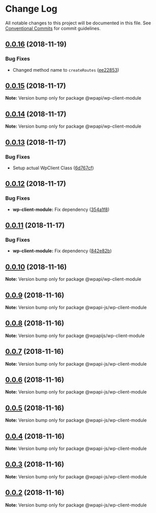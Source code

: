 # Change Log

All notable changes to this project will be documented in this file.
See [Conventional Commits](https://conventionalcommits.org) for commit guidelines.

<a name="0.0.16"></a>
## [0.0.16](https://github.com/droyer/wpapi-test/compare/v0.0.15...v0.0.16) (2018-11-19)


### Bug Fixes

* Changed method name to `createRoutes` ([ee22853](https://github.com/droyer/wpapi-test/commit/ee22853))




<a name="0.0.15"></a>
## [0.0.15](https://github.com/droyer/wpapi-test/compare/v0.0.14...v0.0.15) (2018-11-17)




**Note:** Version bump only for package @wpapi/wp-client-module

<a name="0.0.14"></a>
## [0.0.14](https://github.com/droyer/wpapi-test/compare/v0.0.13...v0.0.14) (2018-11-17)




**Note:** Version bump only for package @wpapi/wp-client-module

<a name="0.0.13"></a>
## [0.0.13](https://github.com/droyer/wpapi-test/compare/v0.0.12...v0.0.13) (2018-11-17)


### Bug Fixes

* Setup actual WpClient Class ([6d767cf](https://github.com/droyer/wpapi-test/commit/6d767cf))




<a name="0.0.12"></a>
## [0.0.12](https://github.com/droyer/wpapi-test/compare/v0.0.11...v0.0.12) (2018-11-17)


### Bug Fixes

* **wp-client-module:** Fix dependency ([354a1f8](https://github.com/droyer/wpapi-test/commit/354a1f8))




<a name="0.0.11"></a>
## [0.0.11](https://github.com/droyer/wpapi-test/compare/v0.0.10...v0.0.11) (2018-11-17)


### Bug Fixes

* **wp-client-module:** Fix dependency ([842e82b](https://github.com/droyer/wpapi-test/commit/842e82b))




<a name="0.0.10"></a>
## [0.0.10](https://github.com/droyer/wpapi-test/compare/v0.0.9...v0.0.10) (2018-11-16)




**Note:** Version bump only for package @wpapi/wp-client-module

<a name="0.0.9"></a>
## [0.0.9](https://github.com/droyer/wpapi-test/compare/v0.0.8...v0.0.9) (2018-11-16)




**Note:** Version bump only for package @wpapi-js/wp-client-module

<a name="0.0.8"></a>
## [0.0.8](https://github.com/droyer/wpapi-test/compare/v0.0.7...v0.0.8) (2018-11-16)




**Note:** Version bump only for package @wpapijs/wp-client-module

<a name="0.0.7"></a>
## [0.0.7](https://github.com/droyer/wpapi-test/compare/v0.0.6...v0.0.7) (2018-11-16)




**Note:** Version bump only for package @wpapi-js/wp-client-module

<a name="0.0.6"></a>
## [0.0.6](https://github.com/davidroyer/wpapi-test/compare/v0.0.5...v0.0.6) (2018-11-16)




**Note:** Version bump only for package @wpapi-js/wp-client-module

<a name="0.0.5"></a>
## [0.0.5](https://github.com/davidroyer/wpapi-test/compare/v0.0.4...v0.0.5) (2018-11-16)




**Note:** Version bump only for package @wpapi-js/wp-client-module

<a name="0.0.4"></a>
## [0.0.4](https://github.com/davidroyer/wpapi-test/compare/v0.0.3...v0.0.4) (2018-11-16)




**Note:** Version bump only for package @wpapi-js/wp-client-module

<a name="0.0.3"></a>
## [0.0.3](/compare/v0.0.2...v0.0.3) (2018-11-16)




**Note:** Version bump only for package @wpapi-js/wp-client-module

<a name="0.0.2"></a>
## [0.0.2](/compare/v0.0.1...v0.0.2) (2018-11-16)




**Note:** Version bump only for package @wpapi-js/wp-client-module
